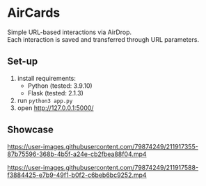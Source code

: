 # AirCards

Simple URL-based interactions via AirDrop.  
Each interaction is saved and transferred through URL parameters.

## Set-up

1. install requirements:
    - Python (tested: 3.9.10)
    - Flask (tested: 2.1.3)
2. run ```python3 app.py```
3. open http://127.0.0.1:5000/

## Showcase

https://user-images.githubusercontent.com/79874249/211917355-87b75596-368b-4b5f-a24e-cb2fbea88f04.mp4

https://user-images.githubusercontent.com/79874249/211917588-f3884425-e7b9-49f1-b0f2-c6beb6bc9252.mp4
